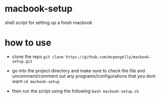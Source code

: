 # macbook-setup
shell script for setting up a fresh macbook

# how to use
- clone the repo
```git clone https://github.com/mcpengelly/macbook-setup.git```

- go into the project directory and make sure to check the file and uncomment/comment out any programs/configurations that you dont want
```cd macbook-setup```

- then run the script using the following
```bash macbook-setup.sh```


